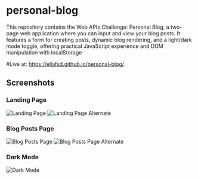 
# personal-blog
This repository contains the Web APIs Challenge: Personal Blog, a two-page web application where you can input and view your blog posts. It features a form for creating posts, dynamic blog rendering, and a light/dark mode toggle, offering practical JavaScript experience and DOM manipulation with localStorage

#Live at: https://ellafsd.github.io/personal-blog/


## Screenshots

### Landing Page
![Landing Page](assets/images/index%20html%20page.png)
![Landing Page Alternate](assets/images/index%20html-2%20page.png)

### Blog Posts Page
![Blog Posts Page](assets/images/blog%20html%20page.png)
![Blog Posts Page Alternate](assets/images/blog%20html%20page-2.png)

### Dark Mode
![Dark Mode](assets/images/dark%20mode.png)

